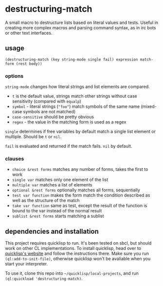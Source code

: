 # destructuring-match
A small macro to destructure lists based on literal values and tests. Useful in creating more complex macros
and parsing command syntax, as in irc bots or other text interfaces.

## usage
`(destructuring-match (key string-mode single fail) expression match-form (rest body))`

### options
`string-mode` changes how literal strings and list elements are compared.

* `t` is the default value, strings match other strings without case sensitivity (compared with `equalp`)
* `symbol` - literal strings (`"foo"`) match symbols of the same name (mixed-case symbols are not matched)
* `case-sensitive` should be pretty obvious
* `regex` - the value in the matching form is used as a regex

`single` determines if free variables by default match a single list element or multiple. Should be `t` or `nil`.

`fail` is evaluated and returned if the match fails. `nil` by default.

### clauses
* `choice &rest forms` matches any number of forms, takes the first to work
* `single var` matches only one element of the list
* `multiple var` matches a list of elements
* `optional &rest forms` optionally matches all forms, sequentially
* `test var function` makes the form match the condition described as well as the structure of the match
* `take var function` same as test, except the result of the function is bound to the var instead of the normal result
* `sublist &rest forms` starts matching a sublist

## dependencies and installation

This project requires quicklisp to run. It's been tested on sbcl, but should work on other CL implementations.
To install quicklisp, head over to [quicklisp's website](https://www.quicklisp.org/beta/) and follow 
the instructions there. Make sure you run `(ql:add-to-init-file)`, otherwise quicklisp won't be avaliable 
when you start your interpreter.

To use it, clone this repo into `~/quicklisp/local-projects`, and run `(ql:quickload 'destructuring-match)`.
